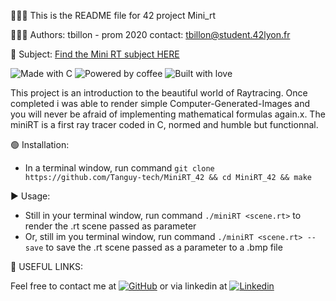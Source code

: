 👨🏻‍💻 This is the README file for 42 project Mini_rt

👨🏼‍🎓 Authors: tbillon - prom 2020 contact: tbillon@student.42lyon.fr

📒 Subject: [Find the Mini RT subject HERE](https://cdn.intra.42.fr/pdf/pdf/10458/en.subject.pdf)

![Made with C](https://forthebadge.com/images/badges/made-with-c.svg) ![Powered by coffee](https://forthebadge.com/images/badges/powered-by-coffee.svg) ![Built with love](https://forthebadge.com/images/badges/built-with-love.svg)


This project is an introduction to the beautiful world of Raytracing.
Once completed i was able to render simple Computer-Generated-Images and you
will never be afraid of implementing mathematical formulas again.x. 
The miniRT is a first ray tracer coded in C, normed and humble but
functionnal.



🟢 Installation:
- In a terminal window, run command `git clone https://github.com/Tanguy-tech/MiniRT_42 && cd MiniRT_42 && make`



▶️ Usage:
- Still in your terminal window, run command `./miniRT <scene.rt>` to render the .rt scene passed as parameter
- Or, still im you terminal window, run command `./miniRT <scene.rt> --save` to save the .rt scene passed as a parameter to a .bmp file



🔗 USEFUL LINKS:

Feel free to contact me at  [![GitHub](https://img.shields.io/badge/GitHub-100000?style=for-the-badge&logo=github&logoColor=white)](https://github.com/Tanguy-tech) or via linkedin at [![Linkedin](	https://img.shields.io/badge/LinkedIn-0077B5?style=for-the-badge&logo=linkedin&logoColor=white)](https://www.linkedin.com/in/tanguybillon/)
